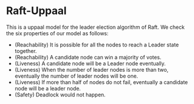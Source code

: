 # Raft-Uppaal

This is a uppaal model for the leader election algorithm of Raft.
We check the six properties of our model as follows:
  - (Reachability) It is possible for all the nodes to reach a Leader state together.
  - (Reachability) A candidate node can win a majority of votes.
  - (Liveness) A candidate node will be a Leader node eventually.
  - (Liveness) When the number of leader nodes is more than two, eventually the number of leader nodes will be one.
  - (Liveness) If more than half of nodes do not fail, eventually a candidate node will be a leader node.
  - (Safety) Deadlock would not happen.
